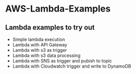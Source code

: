 # AWS-Lambda-Examples

## Lambda examples to try out

- Simple lambda execution
- Lambda with API Gateway
- Lambda with s3 as trigger
- Lambda with s3 data processing
- Lambda with SNS as trigger and pubish to topic
- Lambda with Cloudwatch trigger and write to DynamoDB 